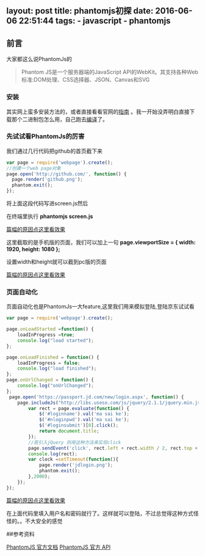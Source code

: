 layout: post
title: phantomjs初探
date: 2016-06-06 22:51:44
tags:
      - javascript
      - phantomjs
---

## 前言

大家都这么说PhantomJs的

> Phantom JS是一个服务器端的JavaScript API的WebKit。其支持各种Web标准:DOM处理、CSS选择器、JSON、Canvas和SVG

### 安装

其实网上蛮多安装方法的，或者直接看看官网的[指南](http://phantomjs.org/download.html)
。我一开始没弄明白直接下载那个二进制包怎么用，自己跑去[编译](http://phantomjs.org/build.html)了。

<!--more -->

### 先试试看PhantomJs的厉害

我们通过几行代码把github的首页截下来

```js
var page = require('webpage').create();
//创建一个web page对象
page.open('http://github.com/', function() {
  page.render('github.png');
  phantom.exit();
});

```
将上面这段代码写进screen.js然后

在终端里执行 **phantomjs screen.js**

[篇幅的原因点这里看效果](http://7xp1k3.com1.z0.glb.clouddn.com/githubphone.png)

这里截取的是手机版的页面，我们可以加上一句
**page.viewportSize = { width: 1920, height: 1080 };**

设置width和height就可以截到pc版的页面

[篇幅的原因点这里看效果](http://7xp1k3.com1.z0.glb.clouddn.com/github.png)

### 页面自动化

页面自动化也是PhantomJs一大feature,这里我们用来模拟登陆,登陆京东试试看

```js
var page = require('webpage').create();

page.onLoadStarted =function() {
    loadInProgress =true;
    console.log("load started");
};

page.onLoadFinished = function() {
    loadInProgress = false;
    console.log("load finished");
};
page.onUrlChanged = function() {
    console.log("onUrlChanged");
};
 page.open('https://passport.jd.com/new/login.aspx', function() {
    page.includeJs("http://libs.useso.com/js/jquery/2.1.1/jquery.min.js", function() {
        var rect = page.evaluate(function() {
            $('#loginname').val('ma sai ke');
            $('#nloginpwd').val('ma sai ke');
            $('#loginsubmit')[0].click();
            return document.title;
        });
        //若引入jQuery 则用这种方法来实现click
        page.sendEvent('click', rect.left + rect.width / 2, rect.top + rect.height / 2);
        console.log(rect);
        var clock =setTimeout(function(){
            page.render('jdlogin.png');
            phantom.exit();
        },2000);
    });
});
```
[篇幅的原因点这里看效果](http://7xp1k3.com1.z0.glb.clouddn.com/jdLogin.png)

在上面代码里填入用户名和密码就行了。这样就可以登陆，不过总觉得这种方式怪怪的。。不大安全的感觉

##参考资料

[PhantomJS 官方文档](http://phantomjs.org/documentation/)
[PhantomJS 官方 API](http://phantomjs.org/api/)
